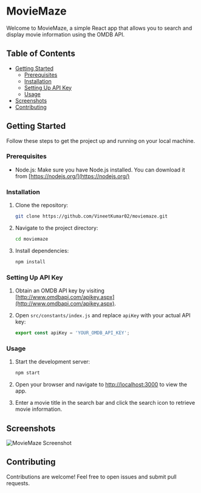 # MovieMaze

Welcome to MovieMaze, a simple React app that allows you to search and display movie information using the OMDB API.

## Table of Contents

- [Getting Started](#getting-started)
  - [Prerequisites](#prerequisites)
  - [Installation](#installation)
  - [Setting Up API Key](#setting-up-api-key)
  - [Usage](#usage)
- [Screenshots](#screenshots)
- [Contributing](#contributing)

## Getting Started

Follow these steps to get the project up and running on your local machine.

### Prerequisites

- Node.js: Make sure you have Node.js installed. You can download it from [https://nodejs.org/](https://nodejs.org/)

### Installation

1. Clone the repository:

   ```bash
   git clone https://github.com/VineetKumar02/moviemaze.git
   ```

2. Navigate to the project directory:

   ```bash
   cd moviemaze
   ```

3. Install dependencies:

   ```bash
   npm install
   ```

### Setting Up API Key

1. Obtain an OMDB API key by visiting [http://www.omdbapi.com/apikey.aspx](http://www.omdbapi.com/apikey.aspx).

2. Open `src/constants/index.js` and replace `apiKey` with your actual API key:

   ```javascript
   export const apiKey = 'YOUR_OMDB_API_KEY';
   ```

### Usage

1. Start the development server:

   ```cmd
   npm start
   ```

2. Open your browser and navigate to [http://localhost:3000](http://localhost:3000) to view the app.

3. Enter a movie title in the search bar and click the search icon to retrieve movie information.

## Screenshots

![MovieMaze Screenshot](/screenshots/moviemaze-screenshot.png)

## Contributing

Contributions are welcome! Feel free to open issues and submit pull requests.

